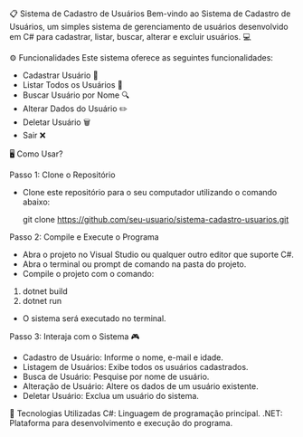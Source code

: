 📋 Sistema de Cadastro de Usuários
Bem-vindo ao Sistema de Cadastro de Usuários, um simples sistema de gerenciamento de usuários desenvolvido em C# para cadastrar, listar, buscar, alterar e excluir usuários. 💻

⚙️ Funcionalidades
Este sistema oferece as seguintes funcionalidades:

- Cadastrar Usuário 📝
- Listar Todos os Usuários 📜
- Buscar Usuário por Nome 🔍
- Alterar Dados do Usuário ✏️
- Deletar Usuário 🗑️
- Sair ❌

🖥️ Como Usar?

Passo 1: Clone o Repositório
- Clone este repositório para o seu computador utilizando o comando abaixo:

  git clone https://github.com/seu-usuario/sistema-cadastro-usuarios.git

Passo 2: Compile e Execute o Programa
- Abra o projeto no Visual Studio ou qualquer outro editor que suporte C#.
- Abra o terminal ou prompt de comando na pasta do projeto.
- Compile o projeto com o comando:
1. dotnet build
2. dotnet run
- O sistema será executado no terminal.

Passo 3: Interaja com o Sistema 🎮

- Cadastro de Usuário: Informe o nome, e-mail e idade.
- Listagem de Usuários: Exibe todos os usuários cadastrados.
- Busca de Usuário: Pesquise por nome de usuário.
- Alteração de Usuário: Altere os dados de um usuário existente.
- Deletar Usuário: Exclua um usuário do sistema.

📌 Tecnologias Utilizadas
C#: Linguagem de programação principal.
.NET: Plataforma para desenvolvimento e execução do programa.

